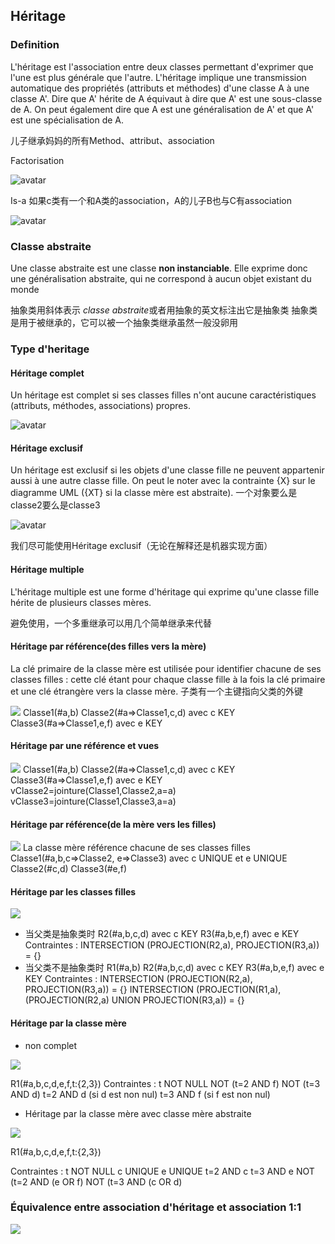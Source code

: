 ## Héritage

### Definition
L'héritage est l'association entre deux classes permettant d'exprimer que l'une est plus générale que l'autre. L'héritage implique une transmission automatique des propriétés (attributs et méthodes) d'une classe A à une classe A'.
Dire que A' hérite de A équivaut à dire que A' est une sous-classe de A. On peut également dire que A est une généralisation de A' et que A' est une spécialisation de A.

儿子继承妈妈的所有Method、attribut、association

Factorisation

![avatar](https://nf18.ens.utc.fr/cours/05Cmod2-heritage_web/res/heritageFact.png)

Is-a
如果c类有一个和A类的association，A的儿子B也与C有association

![avatar](https://nf18.ens.utc.fr/cours/05Cmod2-heritage_web/res/heritageIsa.png)

### Classe abstraite
Une classe abstraite est une classe <strong>non instanciable</strong>. Elle exprime donc une généralisation abstraite, qui ne correspond à aucun objet existant du monde

抽象类用斜体表示 <em>classe abstraite</em>或者用抽象的英文标注出它是抽象类
抽象类是用于被继承的，它可以被一个抽象类继承虽然一般没卵用
### Type d'heritage

#### Héritage complet
Un héritage est complet si ses classes filles n'ont aucune caractéristiques (attributs, méthodes, associations) propres.

![avatar](https://nf18.ens.utc.fr/cours/05Cmod2-heritage_web/res/14h_c0.png)

#### Héritage exclusif
Un héritage est exclusif si les objets d'une classe fille ne peuvent appartenir aussi à une autre classe fille. On peut le noter avec la contrainte {X} sur le diagramme UML ({XT} si la classe mère est abstraite).
一个对象要么是classe2要么是classe3

![avatar](https://nf18.ens.utc.fr/cours/05Cmod2-heritage_web/res/14h_x0.png)

我们尽可能使用Héritage exclusif（无论在解释还是机器实现方面）

#### Héritage multiple
L'héritage multiple est une forme d'héritage qui exprime qu'une classe fille hérite de plusieurs classes mères.

避免使用，一个多重继承可以用几个简单继承来代替

#### Héritage par référence(des filles vers la mère)
La clé primaire de la classe mère est utilisée pour identifier chacune de ses classes filles : cette clé étant pour chaque classe fille à la fois la clé primaire et une clé étrangère vers la classe mère.
子类有一个主键指向父类的外键

![](https://nf18.ens.utc.fr/cours/12Cmod3-contraintes_web/res/14h0.png)
Classe1(#a,b)
Classe2(#a=>Classe1,c,d) avec c KEY
Classe3(#a=>Classe1,e,f) avec e KEY

#### Héritage par une référence et vues

![](https://nf18.ens.utc.fr/cours/12Cmod3-contraintes_web/res/14h0.png)
Classe1(#a,b)
Classe2(#a=>Classe1,c,d) avec c KEY
Classe3(#a=>Classe1,e,f) avec e KEY
vClasse2=jointure(Classe1,Classe2,a=a)
vClasse3=jointure(Classe1,Classe3,a=a)

#### Héritage par référence(de la mère vers les filles)

![](https://nf18.ens.utc.fr/cours/12Cmod3-contraintes_web/res/14h0.png)
La classe mère référence chacune de ses classes filles
Classe1(#a,b,c=>Classe2, e=>Classe3) avec c UNIQUE et e UNIQUE
Classe2(#c,d)
Classe3(#e,f)

#### Héritage par les classes filles

![](https://nf18.ens.utc.fr/cours/12Cmod3-contraintes_web/res/14h_a0.png)
* 当父类是抽象类时
R2(#a,b,c,d) avec c KEY
R3(#a,b,e,f) avec e KEY
Contraintes : INTERSECTION (PROJECTION(R2,a), PROJECTION(R3,a)) = {}
* 当父类不是抽象类时
R1(#a,b)
R2(#a,b,c,d) avec c KEY
R3(#a,b,e,f) avec e KEY
Contraintes :
INTERSECTION (PROJECTION(R2,a), PROJECTION(R3,a)) = {}
INTERSECTION (PROJECTION(R1,a), (PROJECTION(R2,a) UNION PROJECTION(R3,a)) = {}

#### Héritage par la classe mère
* non complet

![](https://nf18.ens.utc.fr/cours/12Cmod3-contraintes_web/res/14h_apc.png)

R1(#a,b,c,d,e,f,t:{2,3})
Contraintes :
t NOT NULL
NOT (t=2 AND f)
NOT (t=3 AND d)
t=2 AND d (si d est non nul)
t=3 AND f (si f est non nul)

* Héritage par la classe mère avec classe mère abstraite

![](https://nf18.ens.utc.fr/cours/12Cmod3-contraintes_web/res/14h_a0.png)

R1(#a,b,c,d,e,f,t:{2,3})

Contraintes :
t NOT NULL
c UNIQUE
e UNIQUE
t=2 AND c
t=3 AND e
NOT (t=2 AND (e OR f)
NOT (t=3 AND (c OR d)


### Équivalence entre association d'héritage et association 1:1

![](https://nf18.ens.utc.fr/cours/05Cmod2-heritage_web/res/heritage-cardinalites.png)

